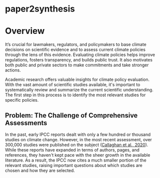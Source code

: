 # paper2synthesis

# Overview

It’s crucial for lawmakers, regulators, and policymakers to base climate decisions on scientific evidence and to assess current climate policies through the lens of this evidence. Evaluating climate policies helps improve regulations, fosters transparency, and builds public trust. It also motivates both public and private sectors to make commitments and take stronger actions.

Academic research offers valuable insights for climate policy evaluation. With the vast amount of scientific studies available, it's important to systematically review and summarize the current scientific understanding. The first step in this process is to identify the most relevant studies for specific policies.

## Problem: The Challenge of Comprehensive Assessments

In the past, early IPCC reports dealt with only a few hundred or thousand studies on climate change. However, in the most recent assessment, over 300,000 studies were published on the subject ([Callaghan et al., 2020](https://www.nature.com/articles/s41558-019-0684-5)). While these reports have expanded in terms of authors, pages, and references, they haven't kept pace with the sheer growth in the available literature. As a result, the IPCC now cites a much smaller portion of the relevant studies, raising important questions about which studies are chosen and how they are selected.

